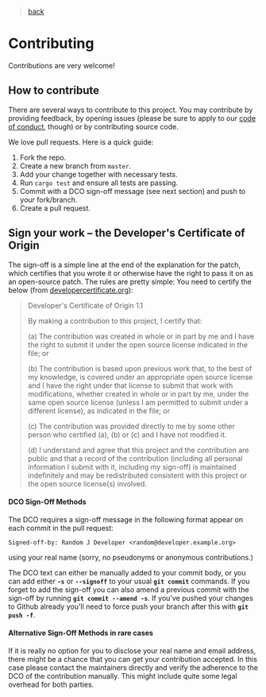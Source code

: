 > [back](README.md)

# Contributing

Contributions are very welcome!

## How to contribute
There are several ways to contribute to this project. You may contribute by providing feedback, by opening issues (please be sure to apply 
to our [code of conduct](CODE_OF_CONDUCT.md), though) or by contributing source code. 

We love pull requests. Here is a quick guide:

1. Fork the repo.
2. Create a new branch from `master`.
3. Add your change together with necessary tests.
4. Run `cargo test` and ensure all tests are passing.
5. Commit with a DCO sign-off message (see next section) and push to your fork/branch.
6. Create a pull request.

##  Sign your work – the Developer's Certificate of Origin
The sign-off is a simple line at the end of the explanation for the patch,
which certifies that you wrote it or otherwise have the right to pass it on as an open-source patch.
The rules are pretty simple:
You need to certify the below (from [developercertificate.org](https://developercertificate.org/)):
 
> Developer's Certificate of Origin 1.1
>
> By making a contribution to this project, I certify that:
>
> (a) The contribution was created in whole or in part by me and I
>     have the right to submit it under the open source license
>     indicated in the file; or
>
> (b) The contribution is based upon previous work that, to the best
>     of my knowledge, is covered under an appropriate open source
>     license and I have the right under that license to submit that
>     work with modifications, whether created in whole or in part
>     by me, under the same open source license (unless I am
>     permitted to submit under a different license), as indicated
>     in the file; or
>
> (c) The contribution was provided directly to me by some other
>     person who certified (a), (b) or (c) and I have not modified
>     it.
>
> (d) I understand and agree that this project and the contribution
>     are public and that a record of the contribution (including all
>     personal information I submit with it, including my sign-off) is
>     maintained indefinitely and may be redistributed consistent with
>     this project or the open source license(s) involved.
 
#### DCO Sign-Off Methods
 
The DCO requires a sign-off message in the following format appear on each commit in the pull request:
 
    Signed-off-by: Random J Developer <random@developer.example.org>
 
using your real name (sorry, no pseudonyms or anonymous contributions.)
 
The DCO text can either be manually added to your commit body,
or you can add either **`-s`** or **`--signoff`** to your usual **`git commit`** commands.
If you forget to add the sign-off you can also amend a previous commit with the sign-off
by running **`git commit --amend -s`**.
If you've pushed your changes to Github already
you'll need to force push your branch after this with **`git push -f`**.

#### Alternative Sign-Off Methods in rare cases 
 
If it is really no option for you to disclose your real name and email address, there might be a chance that you can get your contribution accepted. In this case please contact the maintainers directly and verify the adherence to the DCO of the contribution manually. This might include quite some legal overhead for both parties.


